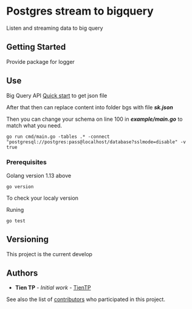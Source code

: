 # Postgres stream to bigquery
Listen and streaming data to big query

## Getting Started

Provide package for logger

## Use

Big Query API [Quick start](https://cloud.google.com/bigquery/docs/quickstarts/quickstart-client-libraries) to get json file

After that then can replace content into folder bgs with file ***sk.json***

Then you can change your schema on line 100 in ***example/main.go*** to match what you need.

```
go run cmd/main.go -tables .* -connect "postgresql://postgres:pass@localhost/database?sslmode=disable" -v true
```

### Prerequisites

Golang version 1.13 above

```
go version
```
To check your localy version

Runing
```
go test
```


## Versioning

This project is the current develop

## Authors

* **Tien TP** - *Initial work* - [TienTP](https://g.ghn.vn/tientp)

See also the list of [contributors](https://g.ghn.vn/logistic/bi/streaming/pg2-big-query/master) who participated in this project.
